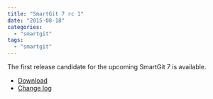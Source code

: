```yaml
---
title: "SmartGit 7 rc 1"
date: "2015-08-18"
categories: 
  - "smartgit"
tags: 
  - "smartgit"
---
```


The first release candidate for the upcoming SmartGit 7 is available.

- [Download](http://www.syntevo.com/smartgit/early-access)
- [Change log](http://www.syntevo.com/smartgit/changelog-eap.txt)
